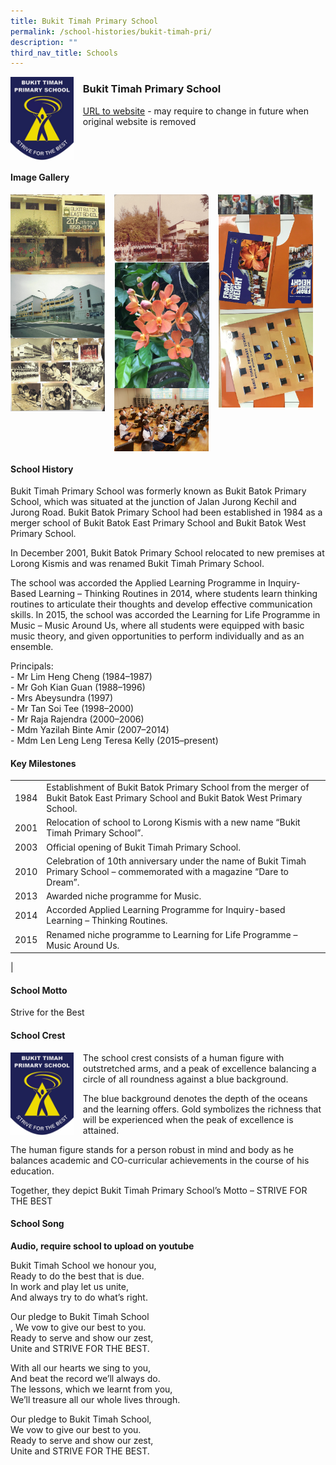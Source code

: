 ```yaml
---
title: Bukit Timah Primary School
permalink: /school-histories/bukit-timah-pri/
description: ""
third_nav_title: Schools
---
```

<img src="/images/bukittimahpri1.png" style="width:20%;margin-right:15px;" align = "left">

### **Bukit Timah Primary School**
[URL to website](http://www.bukittimahpri.moe.edu.sg/) - may require to change in future when original website is removed

<br clear="left">

#### **Image Gallery**

<p><a href="https://staging.d1yxymztqoj7qn.amplifyapp.com/images/bukittimahpri2.jpg">  
<img src="/images/bukittimahpri2.jpg" style="width:30%;margin-right:15px;" align = "left">
</a></p>

<p><a href="https://staging.d1yxymztqoj7qn.amplifyapp.com/images/bukittimahpri3.jpg">  
<img src="/images/bukittimahpri3.jpg" style="width:30%;margin-right:15px;" align = "left">
</a></p>

<p><a href="https://staging.d1yxymztqoj7qn.amplifyapp.com/images/bukittimahpri4.jpg">  
<img src="/images/bukittimahpri4.jpg" style="width:30%;margin-right:15px;" align = "left">
</a></p>

<p><a href="https://staging.d1yxymztqoj7qn.amplifyapp.com/images/bukittimahpri7.jpg">  
<img src="/images/bukittimahpri7.jpg" style="width:30%;margin-right:20px;" align = "right">
</a></p>

<p><a href="https://staging.d1yxymztqoj7qn.amplifyapp.com/images/bukittimahpri6.jpg">  
<img src="/images/bukittimahpri6.jpg" style="width:30%;margin-right:15px;" align = "right">
</a></p>

<p><a href="https://staging.d1yxymztqoj7qn.amplifyapp.com/images/bukittimahpri5.jpg">  
<img src="/images/bukittimahpri5.jpg" style="width:30%;margin-right:15px;" align = "left">
</a></p>

<p><a href="https://staging.d1yxymztqoj7qn.amplifyapp.com/images/bukittimahpri8.jpg">  
<img src="/images/bukittimahpri8.jpg" style="width:30%;margin-right:15px;" align = "left">
</a></p>

<p><a href="https://staging.d1yxymztqoj7qn.amplifyapp.com/images/bukittimahpri9.jpg">  
<img src="/images/bukittimahpri9.jpg" style="width:30%;margin-right:15px;" align = "left">
</a></p>

<br clear="left">

#### **School History**
Bukit Timah Primary School was formerly known as Bukit Batok Primary School, which was situated at the junction of Jalan Jurong Kechil and Jurong Road. Bukit Batok Primary School had been established in 1984 as a merger school of Bukit Batok East Primary School and Bukit Batok West Primary School.   
  
In December 2001, Bukit Batok Primary School relocated to new premises at Lorong Kismis and was renamed Bukit Timah Primary School.  
  
The school was accorded the Applied Learning Programme in Inquiry-Based Learning – Thinking Routines in 2014, where students learn thinking routines to articulate their thoughts and develop effective communication skills. In 2015, the school was accorded the Learning for Life Programme in Music – Music Around Us, where all students were equipped with basic music theory, and given opportunities to perform individually and as an ensemble.

Principals:<br>
\- Mr Lim Heng Cheng (1984–1987)<br>
\- Mr Goh Kian Guan (1988–1996)<br>
\- Mrs Abeysundra (1997)<br>
\- Mr Tan Soi Tee (1998–2000)<br>
\- Mr Raja Rajendra (2000–2006)<br>
\- Mdm Yazilah Binte Amir (2007–2014)<br>
\- Mdm Len Leng Leng Teresa Kelly (2015–present)

#### **Key Milestones**

|  |  |
|:---:|---|
| 1984 | Establishment of Bukit Batok Primary School from the merger of Bukit Batok East Primary School and Bukit Batok West Primary School. |
| 2001 | Relocation of school to Lorong Kismis with a new name “Bukit Timah Primary School”. |
| 2003 | Official opening of Bukit Timah Primary School. |
| 2010 | Celebration of 10th anniversary under the name of Bukit Timah Primary School – commemorated with a magazine “Dare to Dream”. |
| 2013 | Awarded niche programme for Music. |
| 2014 | Accorded Applied Learning Programme for Inquiry-based Learning – Thinking Routines. |
| 2015 | Renamed niche programme to Learning for Life Programme – Music Around Us. |
|

#### **School Motto**
Strive for the Best

#### **School Crest**
<img src="/images/bukittimahpri1.png" style="width:20%;margin-right:15px;" align = "left">

The school crest consists of a human figure with outstretched arms, and a peak of excellence balancing a circle of all roundness against a blue background.  
  
The blue background denotes the depth of the oceans and the learning offers. Gold symbolizes the richness that will be experienced when the peak of excellence is attained.  
  
The human figure stands for a person robust in mind and body as he balances academic and CO-curricular achievements in the course of his education.  
  
Together, they depict Bukit Timah Primary School’s Motto – STRIVE FOR THE BEST

#### **School Song**
**Audio, require school to upload on youtube**

Bukit Timah School we honour you,<br>
Ready to do the best that is due.<br>
In work and play let us unite,<br>
And always try to do what’s right.

Our pledge to Bukit Timah School<br>,
We vow to give our best to you.<br>
Ready to serve and show our zest,<br>
Unite and STRIVE FOR THE BEST.

With all our hearts we sing to you,<br>
And beat the record we’ll always do.<br>
The lessons, which we learnt from you,<br>
We’ll treasure all our whole lives through.

Our pledge to Bukit Timah School,<br>
We vow to give our best to you.<br>
Ready to serve and show our zest,<br>
Unite and STRIVE FOR THE BEST.